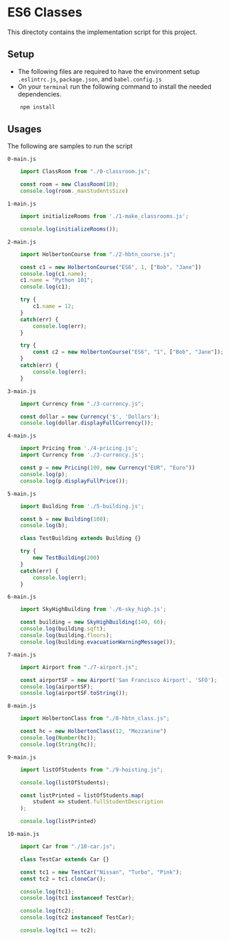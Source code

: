 # ES6 Classes
This directoty contains the implementation script for this project.

## Setup
* The following files are required to have the environment setup
`.eslintrc.js`, `package.json`, and `babel.config.js`
* On your `terminal` run the following command to install the needed dependencies.
```bash
    npm install
```

## Usages
The following are samples to run the script

`0-main.js`
```js
    import ClassRoom from "./0-classroom.js";

    const room = new ClassRoom(10);
    console.log(room._maxStudentsSize)
```

`1-main.js`
```js
    import initializeRooms from './1-make_classrooms.js';

    console.log(initializeRooms());
```


`2-main.js`
```js
    import HolbertonCourse from "./2-hbtn_course.js";

    const c1 = new HolbertonCourse("ES6", 1, ["Bob", "Jane"])
    console.log(c1.name);
    c1.name = "Python 101";
    console.log(c1);

    try {
        c1.name = 12;
    } 
    catch(err) {
        console.log(err);
    }

    try {
        const c2 = new HolbertonCourse("ES6", "1", ["Bob", "Jane"]);
    }
    catch(err) {
        console.log(err);
    }
```


`3-main.js`
```js
    import Currency from "./3-currency.js";

    const dollar = new Currency('$', 'Dollars');
    console.log(dollar.displayFullCurrency());
```


`4-main.js`
```js
    import Pricing from './4-pricing.js';
    import Currency from './3-currency.js';

    const p = new Pricing(100, new Currency("EUR", "Euro"))
    console.log(p);
    console.log(p.displayFullPrice());
```


`5-main.js`
```js
    import Building from './5-building.js';

    const b = new Building(100);
    console.log(b);

    class TestBuilding extends Building {}

    try {
        new TestBuilding(200)
    }
    catch(err) {
        console.log(err);
    }
```


`6-main.js`
```js
    import SkyHighBuilding from './6-sky_high.js';

    const building = new SkyHighBuilding(140, 60);
    console.log(building.sqft);
    console.log(building.floors);
    console.log(building.evacuationWarningMessage());
```


`7-main.js`
```js
    import Airport from "./7-airport.js";

    const airportSF = new Airport('San Francisco Airport', 'SFO');
    console.log(airportSF);
    console.log(airportSF.toString());
```


`8-main.js`
```js
    import HolbertonClass from "./8-hbtn_class.js";

    const hc = new HolbertonClass(12, "Mezzanine")
    console.log(Number(hc));
    console.log(String(hc));
```


`9-main.js`
```js
    import listOfStudents from "./9-hoisting.js";

    console.log(listOfStudents);

    const listPrinted = listOfStudents.map(
        student => student.fullStudentDescription
    );

    console.log(listPrinted)
```


`10-main.js`
```js
    import Car from "./10-car.js";

    class TestCar extends Car {}

    const tc1 = new TestCar("Nissan", "Turbo", "Pink");
    const tc2 = tc1.cloneCar();

    console.log(tc1);
    console.log(tc1 instanceof TestCar);

    console.log(tc2);
    console.log(tc2 instanceof TestCar);

    console.log(tc1 == tc2);
```